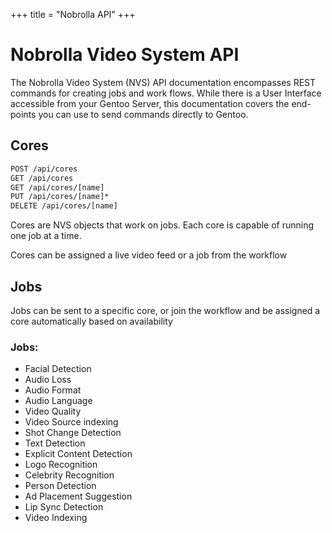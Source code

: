
+++
title = "Nobrolla API"
+++
# Nobrolla Video System API

The Nobrolla Video System (NVS) API documentation encompasses REST commands for creating jobs and work flows. While there is a User Interface accessible from your Gentoo Server, this documentation covers the end-points you can use to send commands directly to Gentoo.

## Cores
```HTML 
POST /api/cores
GET /api/cores
GET /api/cores/[name]
PUT /api/cores/[name]*
DELETE /api/cores/[name]
```
Cores are NVS objects that work on jobs. Each core is capable of running one job at a time. 

Cores can be assigned a live video feed or a job from the workflow

## Jobs

Jobs can be sent to a specific core, or join the workflow and be assigned a core automatically based on availability

### Jobs:
+ Facial Detection
+ Audio Loss
+ Audio Format
+ Audio Language
+ Video Quality
+ Video Source indexing
+ Shot Change Detection
+ Text Detection
+ Explicit Content Detection
+ Logo Recognition
+ Celebrity Recognition
+ Person Detection
+ Ad Placement Suggestion
+ Lip Sync Detection
+ Video Indexing


